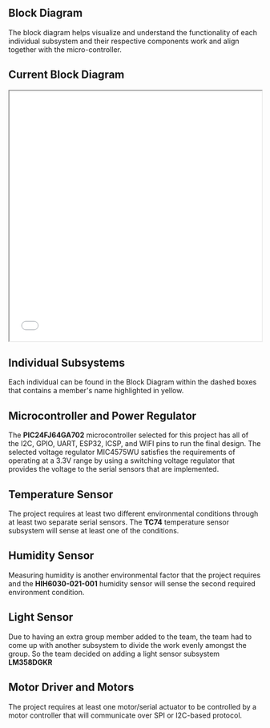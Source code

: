 **Block Diagram**
-
The block diagram helps visualize and understand the functionality of each individual subsystem and their respective components work and align together with the micro-controller.

**Current Block Diagram**
-

<iframe src="vertopal_53e86d8e1b304e0fba1b8ab00a47e725/media/blockdiagram.pdf" width="100%" height="500px"></iframe>

**Individual Subsystems**
-
Each individual can be found in the Block Diagram within the dashed boxes that contains a member's name highlighted in yellow.

**Microcontroller and Power Regulator**
-
The **PIC24FJ64GA702** microcontroller selected for this project has all of the I2C, GPIO, UART, ESP32, ICSP, and WIFI pins to run the final design. The selected voltage regulator MIC4575WU satisfies the requirements of operating at a 3.3V range by using a switching voltage regulator that provides the voltage to the serial sensors that are implemented.

**Temperature Sensor**
-
The project requires at least two different environmental conditions through at least two separate serial sensors. The **TC74** temperature sensor subsystem will sense at least one of the conditions.

**Humidity Sensor**
-
Measuring humidity is another environmental factor that the project requires and the **HIH6030-021-001** humidity sensor will sense the second required environment condition.

**Light Sensor**
-
Due to having an extra group member added to the team, the team had to come up with another subsystem to divide the work evenly amongst the group. So the team decided on adding a light sensor subsystem **LM358DGKR**

**Motor Driver and Motors**
-
The project requires at least one motor/serial actuator to be controlled by a motor controller that will communicate over SPI or I2C-based protocol.
